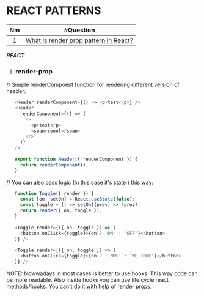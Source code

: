 # REACT PATTERNS
| Nm | #Question   |
| :---:   | :---: |
| 1   | [What is render prop pattern in React?](#render-prop)                                                                                                |

***REACT***
1. ### render-prop

// Simple renderCompoent function for rendering different version of header:
```javascript
   <Header renderComponent={() => <p>test</p>} />
   <Header
     renderComponent={() => (
       <>
         <p>test</p>
         <span>coool</span>
       </>
     )}
   />
   
   export function Header({ renderComponent }) {
     return renderComponent();
   }
```

// You can also pass logic (in this case it's state ) this way:
```javascript
   function Toggle({ render }) {
     const [on, setOn] = React.useState(false);
     const toggle = () => setOn((prev) => !prev);
     return render({ on, toggle });
   }
   
   <Toggle render={({ on, toggle }) => (
     <button onClick={toggle}>{on ? 'ON' : 'OFF'}</button>
   )} />
   
   <Toggle render={({ on, toggle }) => (
     <button onClick={toggle}>{on ? 'INWE' : 'WE INWE'}</button>
   )} />
```

NOTE: Nowwadays in most cases is better to use hooks. This way code can be more readable. Also inside hooks you can use life cycle react methods/hooks. You can't do it with help of render props.
